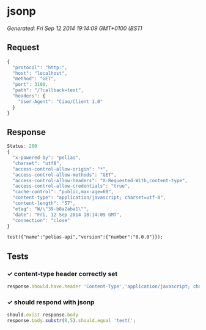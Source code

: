 # jsonp

*Generated: Fri Sep 12 2014 19:14:09 GMT+0100 (BST)*
## Request
```javascript
{
  "protocol": "http:",
  "host": "localhost",
  "method": "GET",
  "port": 3100,
  "path": "/?callback=test",
  "headers": {
    "User-Agent": "Ciao/Client 1.0"
  }
}
```

## Response
```javascript
Status: 200
{
  "x-powered-by": "pelias",
  "charset": "utf8",
  "access-control-allow-origin": "*",
  "access-control-allow-methods": "GET",
  "access-control-allow-headers": "X-Requested-With,content-type",
  "access-control-allow-credentials": "true",
  "cache-control": "public,max-age=60",
  "content-type": "application/javascript; charset=utf-8",
  "content-length": "57",
  "etag": "W/\"39-b8a2aba1\"",
  "date": "Fri, 12 Sep 2014 18:14:09 GMT",
  "connection": "close"
}
```
```html
test({"name":"pelias-api","version":{"number":"0.0.0"}});
```

## Tests

### ✓ content-type header correctly set
```javascript
response.should.have.header 'Content-Type','application/javascript; charset=utf-8'
```

### ✓ should respond with jsonp
```javascript
should.exist response.body
response.body.substr(0,5).should.equal 'test(';
```

